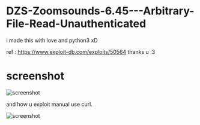 # DZS-Zoomsounds-6.45---Arbitrary-File-Read-Unauthenticated
i made this with love and python3 xD

ref : https://www.exploit-db.com/exploits/50564
thanks u :3


# screenshot
![screenshot](https://github.com/anggoroexe/DZSZoomsounds-Arbitrary-File-Read-Unauthenticated/blob/main/exp.png)

and how u exploit manual use curl.

![screenshot](https://github.com/anggoroexe/DZSZoomsounds-Arbitrary-File-Read-Unauthenticated/blob/main/1.png)
